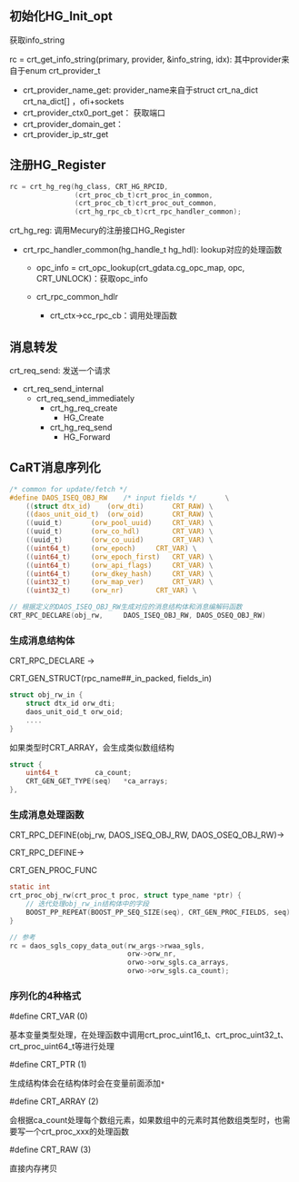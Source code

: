 ## 初始化HG_Init_opt

获取info_string

rc = crt_get_info_string(primary, provider, &info_string, idx): 其中provider来自于enum crt_provider_t

* crt_provider_name_get: provider_name来自于struct crt_na_dict crt_na_dict[] ，ofi+sockets
* crt_provider_ctx0_port_get： 获取端口
* crt_provider_domain_get：
* crt_provider_ip_str_get

## 注册HG_Register

```c
rc = crt_hg_reg(hg_class, CRT_HG_RPCID,
                (crt_proc_cb_t)crt_proc_in_common,
                (crt_proc_cb_t)crt_proc_out_common,
                (crt_hg_rpc_cb_t)crt_rpc_handler_common);

```

crt_hg_reg: 调用Mecury的注册接口HG_Register

* crt_rpc_handler_common(hg_handle_t hg_hdl): lookup对应的处理函数

  * opc_info = crt_opc_lookup(crt_gdata.cg_opc_map, opc, CRT_UNLOCK)：获取opc_info

  * crt_rpc_common_hdlr
    * crt_ctx->cc_rpc_cb：调用处理函数

## 消息转发

crt_req_send: 发送一个请求

* crt_req_send_internal
  * crt_req_send_immediately
    * crt_hg_req_create
      * HG_Create
    * crt_hg_req_send
      * HG_Forward

## CaRT消息序列化

```c
/* common for update/fetch */
#define DAOS_ISEQ_OBJ_RW	/* input fields */		 \
	((struct dtx_id)	(orw_dti)		CRT_RAW) \
	((daos_unit_oid_t)	(orw_oid)		CRT_RAW) \
	((uuid_t)		(orw_pool_uuid)		CRT_VAR) \
	((uuid_t)		(orw_co_hdl)		CRT_VAR) \
	((uuid_t)		(orw_co_uuid)		CRT_VAR) \
	((uint64_t)		(orw_epoch)		CRT_VAR) \
	((uint64_t)		(orw_epoch_first)	CRT_VAR) \
	((uint64_t)		(orw_api_flags)		CRT_VAR) \
	((uint64_t)		(orw_dkey_hash)		CRT_VAR) \
	((uint32_t)		(orw_map_ver)		CRT_VAR) \
	((uint32_t)		(orw_nr)		CRT_VAR) \

// 根据定义的DAOS_ISEQ_OBJ_RW生成对应的消息结构体和消息编解码函数
CRT_RPC_DECLARE(obj_rw,		DAOS_ISEQ_OBJ_RW, DAOS_OSEQ_OBJ_RW)
```

### 生成消息结构体

CRT_RPC_DECLARE ->

CRT_GEN_STRUCT(rpc_name##_in_packed, fields_in)

```c
struct obj_rw_in {
    struct dtx_id orw_dti;
    daos_unit_oid_t orw_oid;
    ....
}
```

如果类型时CRT_ARRAY，会生成类似数组结构

```c
struct {						
    uint64_t		 ca_count;		
    CRT_GEN_GET_TYPE(seq)	*ca_arrays;		
},
```



### 生成消息处理函数

CRT_RPC_DEFINE(obj_rw, DAOS_ISEQ_OBJ_RW, DAOS_OSEQ_OBJ_RW)->

CRT_RPC_DEFINE->

CRT_GEN_PROC_FUNC

```c
static int
crt_proc_obj_rw(crt_proc_t proc, struct type_name *ptr) {
    // 迭代处理obj_rw_in结构体中的字段
    BOOST_PP_REPEAT(BOOST_PP_SEQ_SIZE(seq), CRT_GEN_PROC_FIELDS, seq)
}

// 参考
rc = daos_sgls_copy_data_out(rw_args->rwaa_sgls,
                             orw->orw_nr,
                             orwo->orw_sgls.ca_arrays,
                             orwo->orw_sgls.ca_count);
```

### 序列化的4种格式

\#define CRT_VAR   (0)

基本变量类型处理，在处理函数中调用crt_proc_uint16_t、crt_proc_uint32_t、crt_proc_uint64_t等进行处理

\#define CRT_PTR   (1)

生成结构体会在结构体时会在变量前面添加```*```

\#define CRT_ARRAY  (2)

会根据ca_count处理每个数组元素，如果数组中的元素时其他数组类型时，也需要写一个crt_proc_xxx的处理函数

\#define CRT_RAW   (3)

直接内存拷贝





